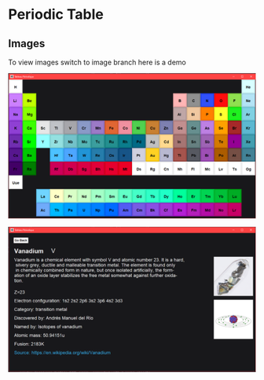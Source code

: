 # Periodic Table

## Images
To view images switch to image branch here is a demo

![Table](./images/table.PNG)

![Atom](./images/atom.PNG)